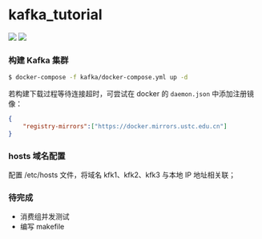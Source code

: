 # kafka_tutorial

<p align="left">
  <img src="https://img.shields.io/badge/Go%20version-1.11-brightgreen.svg" />
  <img src="https://img.shields.io/badge/License-MIT-blue.svg" />
</p>

### 构建 Kafka 集群
``` bash
$ docker-compose -f kafka/docker-compose.yml up -d
```

若构建下载过程等待连接超时，可尝试在 docker 的 `daemon.json` 中添加注册镜像：
``` json
{
    "registry-mirrors":["https://docker.mirrors.ustc.edu.cn"]
}
```

### hosts 域名配置

配置 /etc/hosts 文件，将域名 kfk1、kfk2、kfk3 与本地 IP 地址相关联；


### 待完成

* 消费组并发测试
* 编写 makefile